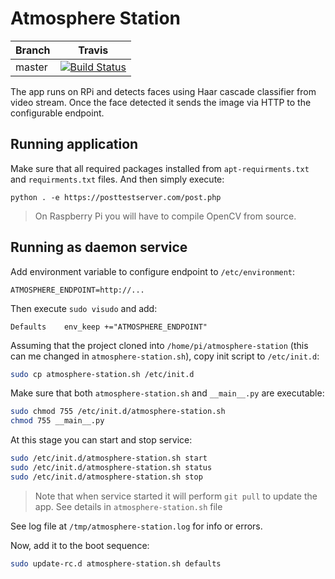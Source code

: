 # Atmosphere Station

|Branch|Travis|
|------|:------:|
|master|[![Build Status](https://img.shields.io/travis/atmospherehub/atmosphere-station/master.svg)](https://travis-ci.org/atmospherehub/atmosphere-station)|


The app runs on RPi and detects faces using Haar cascade classifier from video stream. 
Once the face detected it sends the image via HTTP to the configurable endpoint.

## Running application

Make sure that all required packages installed from `apt-requirments.txt` and `requirments.txt` files. And then simply execute:

```
python . -e https://posttestserver.com/post.php
```

> On Raspberry Pi you will have to compile OpenCV from source.

## Running as daemon service

Add environment variable to configure endpoint to `/etc/environment`:
```
ATMOSPHERE_ENDPOINT=http://...
```

Then execute `sudo visudo` and add:
```
Defaults    env_keep +="ATMOSPHERE_ENDPOINT"
```

Assuming that the project cloned into `/home/pi/atmosphere-station` (this can me changed in `atmosphere-station.sh`), copy init script to `/etc/init.d`:

```bash
sudo cp atmosphere-station.sh /etc/init.d
```

Make sure that both `atmosphere-station.sh` and `__main__.py` are executable:

```bash
sudo chmod 755 /etc/init.d/atmosphere-station.sh
chmod 755 __main__.py
```

At this stage you can start and stop service:
```bash
sudo /etc/init.d/atmosphere-station.sh start
sudo /etc/init.d/atmosphere-station.sh status
sudo /etc/init.d/atmosphere-station.sh stop
```
> Note that when service started it will perform `git pull` to update the app. See details in `atmosphere-station.sh` file

See log file at `/tmp/atmosphere-station.log` for info or errors.

Now, add it to the boot sequence:
```bash
sudo update-rc.d atmosphere-station.sh defaults
```
